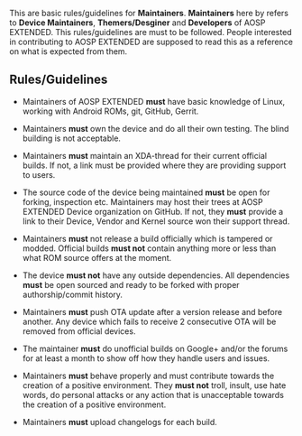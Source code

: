 This are basic rules/guidelines for **Maintainers**. **Maintainers** here by refers to **Device Maintainers**, **Themers/Desginer** and **Developers** of AOSP EXTENDED. This rules/guidelines are must to be followed. People interested in contributing to AOSP EXTENDED are supposed to read this as a reference on what is expected from them.

## Rules/Guidelines

- Maintainers of AOSP EXTENDED **must** have basic knowledge of Linux, working with Android ROMs, git, GitHub, Gerrit.

- Maintainers **must** own the device and do all their own testing. The blind building is not acceptable.

- Maintainers **must** maintain an XDA-thread for their current official builds. If not, a link must be provided where they are providing support to users.

- The source code of the device being maintained **must** be open for forking, inspection etc. Maintainers may host their trees at AOSP EXTENDED Device organization on GitHub. If not, they **must** provide a link to their Device, Vendor and Kernel source won their support thread.

- Maintainers **must** not release a build officially which is tampered or modded. Official builds **must not** contain anything more or less than what ROM source offers at the moment.

- The device **must not** have any outside dependencies. All dependencies **must** be open sourced and ready to be forked with proper authorship/commit history.

- Maintainers **must** push OTA update after a version release and before another. Any device which fails to receive 2 consecutive OTA will be removed from official devices.

- The maintainer **must** do unofficial builds on Google+ and/or the forums for at least a month to show off how they handle users and issues.

- Maintainers **must** behave properly and must contribute towards the creation of a positive environment. They **must not** troll, insult, use hate words, do personal attacks or any action that is unacceptable towards the creation of a positive environment.

- Maintainers **must** upload changelogs for each build.
